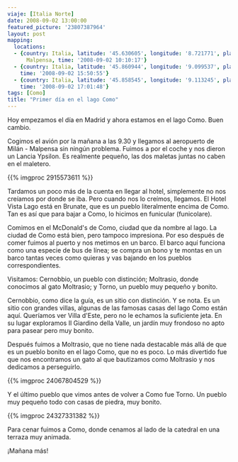 ```yaml
---
viaje: [Italia Norte]
date: 2008-09-02 13:00:00
featured_picture: '23807387964'
layout: post
mapping:
  locations:
  - {country: Italia, latitude: '45.630605', longitude: '8.721771', place: Aeroporto
      Malpensa, time: '2008-09-02 10:10:17'}
  - {country: Italia, latitude: '45.860944', longitude: '9.099537', place: Moltrasio,
    time: '2008-09-02 15:50:55'}
  - {country: Italia, latitude: '45.858545', longitude: '9.113245', place: Torno,
    time: '2008-09-02 17:01:48'}
tags: [Como]
title: "Primer día en el lago Como"
---
```


Hoy empezamos el día en Madrid y ahora estamos en el lago Como. Buen cambio.

Cogimos el avión por la mañana a las 9.30 y llegamos al aeropuerto de Milán - Malpensa sin ningún problema. Fuimos a por el coche y nos dieron un Lancia Ypsilon. Es realmente pequeño, las dos maletas juntas no caben en el maletero.

{{% imgproc 2915573611 %}}

Tardamos un poco más de la cuenta en llegar al hotel, simplemente no nos creíamos por donde se iba. Pero cuando nos lo creímos, llegamos. El Hotel Vista Lago está en Brunate, que es un pueblo literalmente encima de Como. Tan es así que para bajar a Como, lo hicimos en funicular (funicolare).

Comimos en el McDonald's de Como, ciudad que da nombre al lago. La ciudad de Como está bien, pero tampoco impresiona. Por eso después de comer fuimos al puerto y nos metimos en un barco. El barco aquí funciona como una especie de bus de línea; se compra un bono y te montas en un barco tantas veces como quieras y vas bajando en los pueblos correspondientes.

Visitamos: Cernobbio, un pueblo con distinción; Moltrasio, donde conocimos al gato Moltrasio; y Torno, un pueblo muy pequeño y bonito.

Cernobbio, como dice la guía, es un sitio con distinción. Y se nota. Es un sitio con grandes villas, algunas de las famosas casas del lago Como están aquí. Queríamos ver Villa d'Este, pero no le echamos la suficiente jeta. En su lugar exploramos Il Giardino della Valle, un jardín muy frondoso no apto para pasear pero muy bonito.

Después fuimos a Moltrasio, que no tiene nada destacable más allá de que es un pueblo bonito en el lago Como, que no es poco. Lo más divertido fue que nos encontramos un gato al que bautizamos como Moltrasio y nos dedicamos a perseguirlo.

{{% imgproc 24067804529 %}}

Y el último pueblo que vimos antes de volver a Como fue Torno. Un pueblo muy pequeño todo con casas de piedra, muy bonito.

{{% imgproc 24327331382 %}}

Para cenar fuimos a Como, donde cenamos al lado de la catedral en una terraza muy animada.

¡Mañana más!
